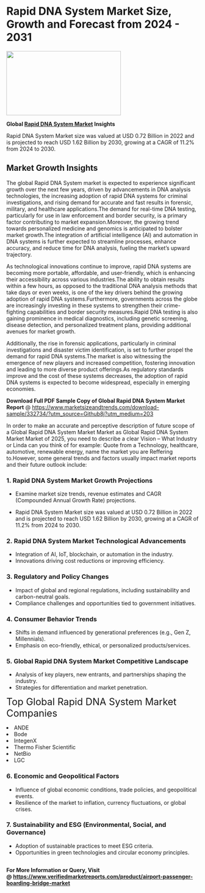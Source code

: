 <H1>Rapid DNA System Market Size, Growth and Forecast from 2024 - 2031</H1><img class="aligncenter size-medium wp-image-584254" src="https://thirdeyenews.in/wp-content/uploads/2024/09/Global-Market-Research-300x168.jpeg" alt="" width="300" height="168" /><p><strong>Global&nbsp;<a href="https://www.marketsizeandtrends.com/download-sample/332734/?utm_source=Github8j?utm_medium=203">Rapid DNA System Market</a> Insights</strong></p><p>Rapid DNA System Market size was valued at USD 0.72 Billion in 2022 and is projected to reach USD 1.62 Billion by 2030, growing at a CAGR of 11.2% from 2024 to 2030.</p><p><h2>Market Growth Insights</h2> <p>The global Rapid DNA System market is expected to experience significant growth over the next few years, driven by advancements in DNA analysis technologies, the increasing adoption of rapid DNA systems for criminal investigations, and rising demand for accurate and fast results in forensic, military, and healthcare applications.The demand for real-time DNA testing, particularly for use in law enforcement and border security, is a primary factor contributing to market expansion.Moreover, the growing trend towards personalized medicine and genomics is anticipated to bolster market growth.The integration of artificial intelligence (AI) and automation in DNA systems is further expected to streamline processes, enhance accuracy, and reduce time for DNA analysis, fueling the market’s upward trajectory.</p> <p>As technological innovations continue to improve, rapid DNA systems are becoming more portable, affordable, and user-friendly, which is enhancing their accessibility across various industries.The ability to obtain results within a few hours, as opposed to the traditional DNA analysis methods that take days or even weeks, is one of the key drivers behind the growing adoption of rapid DNA systems.Furthermore, governments across the globe are increasingly investing in these systems to strengthen their crime-fighting capabilities and border security measures.Rapid DNA testing is also gaining prominence in medical diagnostics, including genetic screening, disease detection, and personalized treatment plans, providing additional avenues for market growth.</p> <p>Additionally, the rise in forensic applications, particularly in criminal investigations and disaster victim identification, is set to further propel the demand for rapid DNA systems.The market is also witnessing the emergence of new players and increased competition, fostering innovation and leading to more diverse product offerings.As regulatory standards improve and the cost of these systems decreases, the adoption of rapid DNA systems is expected to become widespread, especially in emerging economies.</p> <p><span class=""><strong>Download Full PDF Sample Copy of Global Rapid DNA System Market Report</strong> @ <a href="https://www.marketsizeandtrends.com/download-sample/332734/?utm_source=Github8j?utm_medium=203" target="_blank">https://www.marketsizeandtrends.com/download-sample/332734/?utm_source=Github8j?utm_medium=203</a></span></p><p>In order to make an accurate and perceptive description of future scope of a Global&nbsp;Rapid DNA System Market Market as Global&nbsp;Rapid DNA System Market Market of 2025, you need to describe a clear Vision &ndash; What Industry or Linda can you think of for example: Quote from a Technology, healthcare, automotive, renewable energy, name the market you are Reffering to.However, some general trends and factors usually impact market reports and their future outlook include:</p><h3>1.&nbsp;<strong>Rapid DNA System Market Growth Projections</strong></h3><ul><li>Examine market size trends, revenue estimates and CAGR (Compounded Annual Growth Rate) projections.</li><li><p>Rapid DNA System Market size was valued at USD 0.72 Billion in 2022 and is projected to reach USD 1.62 Billion by 2030, growing at a CAGR of 11.2% from 2024 to 2030.</p></li></ul><h3>2.&nbsp;<strong>Rapid DNA System Market Technological Advancements</strong></h3><ul><li>Integration of AI, IoT, blockchain, or automation in the industry.</li><li>Innovations driving cost reductions or improving efficiency.</li></ul><h3>3.&nbsp;<strong>Regulatory and Policy Changes</strong></h3><ul><li>Impact of global and regional regulations, including sustainability and carbon-neutral goals.</li><li>Compliance challenges and opportunities tied to government initiatives.</li></ul><h3>4.&nbsp;<strong>Consumer Behavior Trends</strong></h3><ul><li>Shifts in demand influenced by generational preferences (e.g., Gen Z, Millennials).</li><li>Emphasis on eco-friendly, ethical, or personalized products/services.</li></ul><h3>5.&nbsp;<strong>Global Rapid DNA System Market Competitive Landscape</strong></h3><ul><li>Analysis of key players, new entrants, and partnerships shaping the industry.</li><li>Strategies for differentiation and market penetration.</li></ul><p data-pm-slice="1 1 []"><span style="color: inherit; font-family: inherit; font-size: 25px;">Top Global Rapid DNA System Market Companies</span></p><div class="" data-test-id=""><p><li>ANDE</li><li> Bode</li><li> IntegenX</li><li> Thermo Fisher Scientific</li><li> NetBio</li><li> LGC</li></p></div><h3>6.&nbsp;<strong>Economic and Geopolitical Factors</strong></h3><ul><li>Influence of global economic conditions, trade policies, and geopolitical events.</li><li>Resilience of the market to inflation, currency fluctuations, or global crises.</li></ul><h3>7.&nbsp;<strong>Sustainability and ESG (Environmental, Social, and Governance)</strong></h3><ul><li>Adoption of sustainable practices to meet ESG criteria.</li><li>Opportunities in green technologies and circular economy principles.</li></ul><h2><strong style="font-size: 14px;">For More Information or Query, Visit @&nbsp;</strong><a style="background-color: #ffffff; font-size: 14px;" href="https://www.marketsizeandtrends.com/report/rapid-dna-system-market/" target="_blank">https://www.verifiedmarketreports.com/product/airport-passenger-boarding-bridge-market</a></h2>